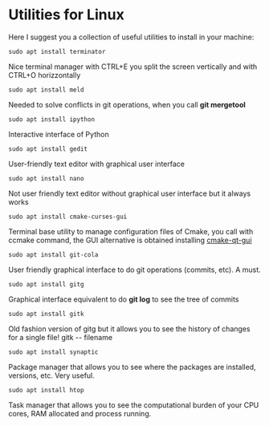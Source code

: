 

# Utilities for Linux			

Here I suggest you a collection of useful utilities to install in your machine:



```
sudo apt install terminator
```

Nice terminal manager with CTRL+E you split the screen vertically and with  CTRL+O horizzontally



```
sudo apt install meld
```

Needed to solve conflicts in git operations, when you call **git mergetool**



```
sudo apt install ipython
```

Interactive interface of Python



```
sudo apt install gedit
```

User-friendly text editor with graphical user interface 



```
sudo apt install nano
```

Not user friendly text editor without graphical user interface but it always works



```
sudo apt install cmake-curses-gui
```

Terminal base utility to manage configuration files of Cmake, you call with ccmake command, the GUI alternative  is obtained installing [cmake-qt-gui](apt://cmake-qt-gui)



```
sudo apt install git-cola
```

User friendly graphical interface to do git operations (commits, etc). A must.



```
sudo apt install gitg
```

Graphical interface equivalent to do **git log** to see the tree of commits



```
sudo apt install gitk
```

Old fashion version of gitg but it allows you to see the history of changes for a single file! gitk -- filename



```
sudo apt install synaptic
```

Package manager that allows you to see where the packages are installed, versions, etc. Very useful.



```
sudo apt install htop
```

Task manager that allows you to see the computational burden of your CPU cores, RAM allocated and process running.





